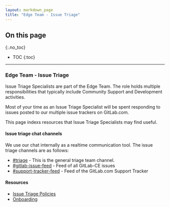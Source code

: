 ```yaml
---
layout: markdown_page
title: "Edge Team - Issue Triage"
---
```


## On this page
{:.no_toc}

- TOC
{:toc}

----

### Edge Team - Issue Triage

Issue Triage Specialists are part of the Edge Team. The role holds multiple responsibilities that typically include Community Support and Development activities.

Most of your time as an Issue Triage Specialist will be spent responding to issues posted to our multiple issue trackers on GitLab.com.

This page indexs resources that Issue Triage Specialists may find useful.

#### Issue triage chat channels

We use our chat internally as a realtime communication tool. The issue triage channels are as follows:

- [#triage](https://gitlab.slack.com/messages/triage) - This is the general triage team channel.
- [#gitlab-issue-feed](https://gitlab.slack.com/messages/gitlab-issue-feed) - Feed of all GitLab-CE issues
- [#support-tracker-feed](https://gitlab.slack.com/messages/support-tracker-feed) - Feed of the GitLab.com Support Tracker

#### Resources

* [Issue Triage Policies](/handbook/engineering/issues/issue-triage-policies/)
* [Onboarding](/handbook/edge/issue-triage/onboarding/)
